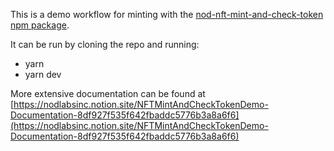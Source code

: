 This is a demo workflow for minting with the [nod-nft-mint-and-check-token npm package](https://www.npmjs.com/package/nod-nft-mint-and-check-token).

It can be run by cloning the repo and running:

- yarn
- yarn dev

More extensive documentation can be found at
[https://nodlabsinc.notion.site/NFTMintAndCheckTokenDemo-Documentation-8df927f535f642fbaddc5776b3a8a6f6](https://nodlabsinc.notion.site/NFTMintAndCheckTokenDemo-Documentation-8df927f535f642fbaddc5776b3a8a6f6)
